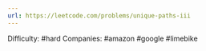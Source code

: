 ```yaml
---
url: https://leetcode.com/problems/unique-paths-iii
---
```


Difficulty: #hard
Companies: #amazon #google #limebike